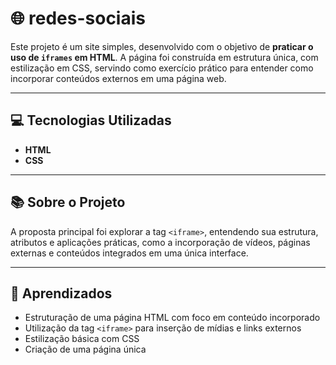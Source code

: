 # 🌐 redes-sociais

Este projeto é um site simples, desenvolvido com o objetivo de **praticar o uso de `iframes` em HTML**. A página foi construída em estrutura única, com estilização em CSS, servindo como exercício prático para entender como incorporar conteúdos externos em uma página web.

---

## 💻 Tecnologias Utilizadas

- **HTML**
- **CSS**

---

## 📚 Sobre o Projeto

A proposta principal foi explorar a tag `<iframe>`, entendendo sua estrutura, atributos e aplicações práticas, como a incorporação de vídeos, páginas externas e conteúdos integrados em uma única interface.

---

## 🧠 Aprendizados

- Estruturação de uma página HTML com foco em conteúdo incorporado
- Utilização da tag `<iframe>` para inserção de mídias e links externos
- Estilização básica com CSS
- Criação de uma página única
